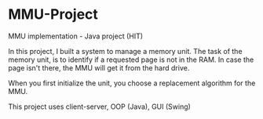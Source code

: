 # MMU-Project
MMU implementation - Java project (HIT)

In this project, I built a system to manage a memory unit.
The task of the memory unit, is to identify if a requested page is not in the RAM.
In case the page isn't there, the MMU will get it from the hard drive.

When you first initialize the unit, you choose a replacement algorithm for the MMU.

This project uses client-server, OOP (Java), GUI (Swing)
